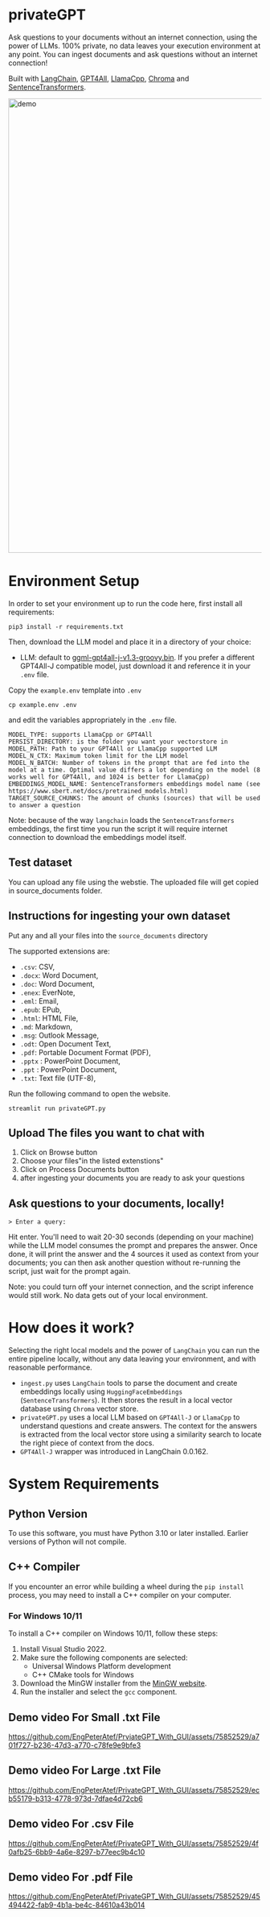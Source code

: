 # privateGPT

Ask questions to your documents without an internet connection, using the power of LLMs. 100% private, no data leaves your execution environment at any point. You can ingest documents and ask questions without an internet connection!

Built with [LangChain](https://github.com/hwchase17/langchain), [GPT4All](https://github.com/nomic-ai/gpt4all), [LlamaCpp](https://github.com/ggerganov/llama.cpp), [Chroma](https://www.trychroma.com/) and [SentenceTransformers](https://www.sbert.net/).

<img width="902" alt="demo" src="https://user-images.githubusercontent.com/721666/236942256-985801c9-25b9-48ef-80be-3acbb4575164.png">

# Environment Setup

In order to set your environment up to run the code here, first install all requirements:

```shell
pip3 install -r requirements.txt
```

Then, download the LLM model and place it in a directory of your choice:

- LLM: default to [ggml-gpt4all-j-v1.3-groovy.bin](https://gpt4all.io/models/ggml-gpt4all-j-v1.3-groovy.bin). If you prefer a different GPT4All-J compatible model, just download it and reference it in your `.env` file.

Copy the `example.env` template into `.env`

```shell
cp example.env .env
```

and edit the variables appropriately in the `.env` file.

```
MODEL_TYPE: supports LlamaCpp or GPT4All
PERSIST_DIRECTORY: is the folder you want your vectorstore in
MODEL_PATH: Path to your GPT4All or LlamaCpp supported LLM
MODEL_N_CTX: Maximum token limit for the LLM model
MODEL_N_BATCH: Number of tokens in the prompt that are fed into the model at a time. Optimal value differs a lot depending on the model (8 works well for GPT4All, and 1024 is better for LlamaCpp)
EMBEDDINGS_MODEL_NAME: SentenceTransformers embeddings model name (see https://www.sbert.net/docs/pretrained_models.html)
TARGET_SOURCE_CHUNKS: The amount of chunks (sources) that will be used to answer a question
```

Note: because of the way `langchain` loads the `SentenceTransformers` embeddings, the first time you run the script it will require internet connection to download the embeddings model itself.

## Test dataset

You can upload any file using the webstie. The uploaded file will get copied in source_documents folder.

## Instructions for ingesting your own dataset

Put any and all your files into the `source_documents` directory

The supported extensions are:

- `.csv`: CSV,
- `.docx`: Word Document,
- `.doc`: Word Document,
- `.enex`: EverNote,
- `.eml`: Email,
- `.epub`: EPub,
- `.html`: HTML File,
- `.md`: Markdown,
- `.msg`: Outlook Message,
- `.odt`: Open Document Text,
- `.pdf`: Portable Document Format (PDF),
- `.pptx` : PowerPoint Document,
- `.ppt` : PowerPoint Document,
- `.txt`: Text file (UTF-8),

Run the following command to open the website.

```shell
streamlit run privateGPT.py
```

## Upload The files you want to chat with

1. Click on Browse button
2. Choose your files"in the listed extenstions"
3. Click on Process Documents button
4. after ingesting your documents you are ready to ask your questions

## Ask questions to your documents, locally!

```plaintext
> Enter a query:
```

Hit enter. You'll need to wait 20-30 seconds (depending on your machine) while the LLM model consumes the prompt and prepares the answer. Once done, it will print the answer and the 4 sources it used as context from your documents; you can then ask another question without re-running the script, just wait for the prompt again.

Note: you could turn off your internet connection, and the script inference would still work. No data gets out of your local environment.

# How does it work?

Selecting the right local models and the power of `LangChain` you can run the entire pipeline locally, without any data leaving your environment, and with reasonable performance.

- `ingest.py` uses `LangChain` tools to parse the document and create embeddings locally using `HuggingFaceEmbeddings` (`SentenceTransformers`). It then stores the result in a local vector database using `Chroma` vector store.
- `privateGPT.py` uses a local LLM based on `GPT4All-J` or `LlamaCpp` to understand questions and create answers. The context for the answers is extracted from the local vector store using a similarity search to locate the right piece of context from the docs.
- `GPT4All-J` wrapper was introduced in LangChain 0.0.162.

# System Requirements

## Python Version

To use this software, you must have Python 3.10 or later installed. Earlier versions of Python will not compile.

## C++ Compiler

If you encounter an error while building a wheel during the `pip install` process, you may need to install a C++ compiler on your computer.

### For Windows 10/11

To install a C++ compiler on Windows 10/11, follow these steps:

1. Install Visual Studio 2022.
2. Make sure the following components are selected:
   * Universal Windows Platform development
   * C++ CMake tools for Windows
3. Download the MinGW installer from the [MinGW website](https://sourceforge.net/projects/mingw/).
4. Run the installer and select the `gcc` component.

## Demo video For Small .txt File
https://github.com/EngPeterAtef/PrviateGPT_With_GUI/assets/75852529/a701f727-b236-47d3-a770-c78fe9e9bfe3
## Demo video For Large .txt File
https://github.com/EngPeterAtef/PrivateGPT_With_GUI/assets/75852529/ecb55179-b313-4778-973d-7dfae4d72cb6
## Demo video For .csv File
https://github.com/EngPeterAtef/PrivateGPT_With_GUI/assets/75852529/4f0afb25-6bb9-4a6e-8297-b77eec9b4c10
## Demo video For .pdf File
https://github.com/EngPeterAtef/PrivateGPT_With_GUI/assets/75852529/45494422-fab9-4b1a-be4c-84610a43b014

